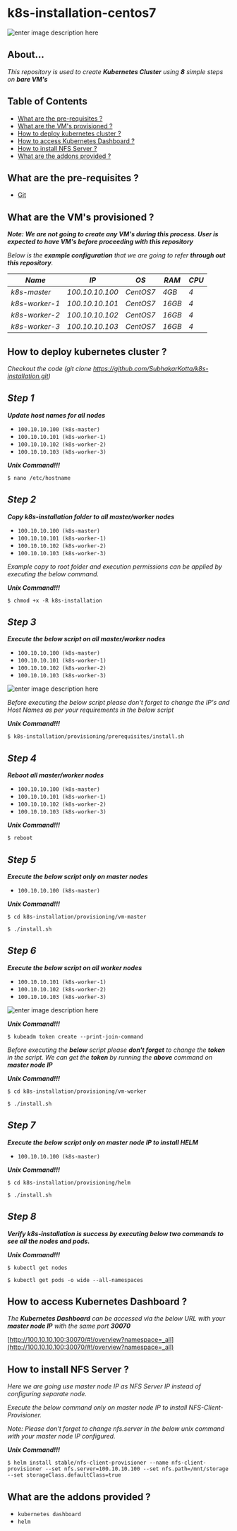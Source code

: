 # k8s-installation-centos7
![enter image description here](https://lh3.googleusercontent.com/XLVR6VqsqNEAjfIBec5vSu1ke5e1U7fLGuKvCWZP8R-zsG_9eZRtP8VO4dBVkBPqwEt6WVDp-VQuww)
## About...

*This repository is used to create ***Kubernetes Cluster*** using **8** simple steps on ***bare VM's**** 


## Table of Contents

* [What are the pre-requisites ?](#pre-requisites)
* [What are the VM's provisioned ?](#configuration)
* [How to deploy kubernetes cluster ?](#deploy)
* [How to access Kubernetes Dashboard ?](#dashboard)
* [How to install NFS Server ?](#addons)
* [What are the addons provided ?](#addons)


<a id="pre-requisites"></a>
## What are the pre-requisites ?
* [Git](https://git-scm.com/downloads "Git")


<a id="configuration"></a>
## What are the VM's provisioned ?

***Note: We are not going to create any VM's during this process. User is expected to have VM's before proceeding with this repository***

*Below is the ***example configuration*** that we are going to refer ***through out this repository***.*

*Name*|*IP*|*OS*|*RAM*|*CPU*|
|----|----|----|----|----|
*k8s-master*   |*100.10.10.100*|*CentOS7*|*4GB* |*4*|
*k8s-worker-1* |*100.10.10.101*|*CentOS7*|*16GB*|*4*|
*k8s-worker-2* |*100.10.10.102*|*CentOS7*|*16GB*|*4*|
*k8s-worker-3* |*100.10.10.103*|*CentOS7*|*16GB*|*4*|


<a id="deploy"></a>
## How to deploy kubernetes cluster ?

*Checkout the code  (git clone https://github.com/SubhakarKotta/k8s-installation.git)* 

## ***Step 1***

***Update host names for all nodes***

* `100.10.10.100 (k8s-master)`
* `100.10.10.101 (k8s-worker-1)`
* `100.10.10.102 (k8s-worker-2)`
* `100.10.10.103 (k8s-worker-3)`

***Unix Command!!!***

`$ nano /etc/hostname` 


## ***Step 2***

***Copy k8s-installation folder to all master/worker nodes***

* `100.10.10.100 (k8s-master)`
* `100.10.10.101 (k8s-worker-1)`
* `100.10.10.102 (k8s-worker-2)`
* `100.10.10.103 (k8s-worker-3)`

*Example copy to root folder and execution permissions can be applied by executing the below command.*

***Unix Command!!!***

`$ chmod +x -R k8s-installation` 


## ***Step 3***

***Execute the below script on all master/worker nodes***

* `100.10.10.100 (k8s-master)`
* `100.10.10.101 (k8s-worker-1)`
* `100.10.10.102 (k8s-worker-2)`
* `100.10.10.103 (k8s-worker-3)`

![enter image description here](https://lh3.googleusercontent.com/ilOz9uQHxUPmMM1JKlg3uBHZoBFWsFkHdUu2gsxwJe679fwDgPQHdZ-vhHiNbrMJaPAJCxva8LYGqg)

*Before executing the below script please don't forget to change the IP's and Host Names as per your requirements in the below script*


  ***Unix Command!!!***
  
 `$ k8s-installation/provisioning/prerequisites/install.sh`


## ***Step 4***

***Reboot all master/worker nodes***

* `100.10.10.100 (k8s-master)`
* `100.10.10.101 (k8s-worker-1)`
* `100.10.10.102 (k8s-worker-2)`
* `100.10.10.103 (k8s-worker-3)`

***Unix Command!!!***

 `$ reboot`

## ***Step 5***

***Execute the below script only on master nodes***

* `100.10.10.100 (k8s-master)`

***Unix Command!!!***

`$ cd k8s-installation/provisioning/vm-master`

`$ ./install.sh`


## ***Step 6***

***Execute the below script on all worker nodes***

* `100.10.10.101 (k8s-worker-1)`
* `100.10.10.102 (k8s-worker-2)`
* `100.10.10.103 (k8s-worker-3)`

![enter image description here](https://lh3.googleusercontent.com/uz3dGNIXtUP9sFZNrDE3EOLbRjh7j96hIa1_g_Uf7bu23DEvn-phgyaP3QVzWGbI0EtlvWW9IS6nNQ)

  ***Unix Command!!!***
  
`$ kubeadm token create --print-join-command`

*Before executing the ***below*** script please ***don't forget*** to change the ***token*** in the script. We can get the ***token*** by running the ***above*** command on* ***master node IP***  

  ***Unix Command!!!***
  
`$ cd k8s-installation/provisioning/vm-worker`

`$ ./install.sh`



## ***Step 7***

***Execute the below script only on master node IP to install HELM***

* `100.10.10.100 (k8s-master)`

***Unix Command!!!***

`$ cd k8s-installation/provisioning/helm`

`$ ./install.sh`

## ***Step 8***
***Verify k8s-installation is success by executing below two commands to see all the nodes and pods.***

***Unix Command!!!***

`$ kubectl get nodes`

`$ kubectl get pods -o wide --all-namespaces`


<a id="dashboard"></a>

## How to access Kubernetes Dashboard ?

*The ***Kubernetes Dashboard*** can be accessed via the below URL with your ***master node IP*** with the same port ***30070****

[http://100.10.10.100:30070/#!/overview?namespace=_all](http://100.10.10.100:30070/#!/overview?namespace=_all)


<a id="nfs-configuration"></a>

## How to install NFS Server ?


*Here we are going use master node IP as NFS Server IP instead of configuring separate node.*

*Execute the below command only on master node IP to install NFS-Client-Provisioner.*

*Note: Please don't forget to change nfs.server in the below unix command with your master node IP configured.*


***Unix Command!!!***

`$ helm install stable/nfs-client-provisioner --name nfs-client-provisioner --set nfs.server=100.10.10.100 --set nfs.path=/mnt/storage --set storageClass.defaultClass=true`

<a id="addons"></a>
## What are the addons provided ?
* `kubernetes dashboard`
* `helm`
